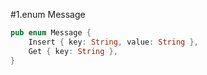 #1.enum Message

```rust
pub enum Message {
    Insert { key: String, value: String },
    Get { key: String },
}

```